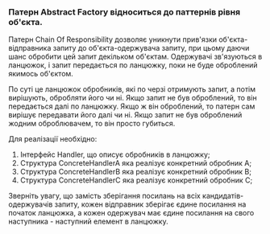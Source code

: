 ### Патерн Abstract Factory відноситься до паттернів рівня об'єкта.

Патерн Chain Of Responsibility дозволяє уникнути прив'язки об'єкта-відправника запиту до об'єкта-одержувача запиту,
 при цьому даючи шанс обробити цей запит декільком об'єктам. Одержувачі зв'язуються в ланцюжок, і запит передається по ланцюжку,
 поки не буде оброблений якимось об'єктом.
 
По суті це ланцюжок обробників, які по черзі отримують запит, а потім вирішують, обробляти його чи ні. Якщо запит не був оброблений,
 то він передається далі по ланцюжку. Якщо ж він оброблений, то патерн сам вирішує передавати його далі чи ні. Якщо запит не був оброблений жодним оброблювачем, то він просто губиться.

Для реалізації необхідно:
 1. Інтерфейс Handler, що описує обробників в ланцюжку;
 2. Структура ConcreteHandlerA яка реалізує конкретний обробник A;
 3. Структура ConcreteHandlerB яка реалізує конкретний обробник B;
 4. Структура ConcreteHandlerC яка реалізує конкретний обробник C;

Зверніть увагу, що замість зберігання посилань на всіх кандидатів-одержувачів запиту,
 кожен відправник зберігає єдине посилання на початок ланцюжка, а кожен одержувач має єдине посилання на свого наступника - 
 наступний елемент в ланцюжку.